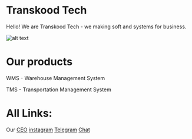 # Transkood Tech
Hello! We are Transkood Tech - we making soft and systems for business.

![alt text](https://im0-tub-ru.yandex.net/i?id=7ec896cbc51660a798d13940f474fcf1-sr&n=13)


# Our products

WMS - Warehouse Management System

TMS - Transportation Management System


# All Links:
Our [CEO](https://github.com/svpra)
[instagram](https://instagram.com/transkood.tech)
[Telegram](https://t.me/transkoodtech)
[Chat](https://t.me/transkood_chat)
